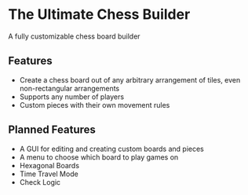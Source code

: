 # The Ultimate Chess Builder
 A fully customizable chess board builder

 ## Features
 - Create a chess board out of any arbitrary arrangement of tiles, even non-rectangular arrangements
 - Supports any number of players
 - Custom pieces with their own movement rules

 ## Planned Features
 - A GUI for editing and creating custom boards and pieces
 - A menu to choose which board to play games on
 - Hexagonal Boards
 - Time Travel Mode
 - Check Logic